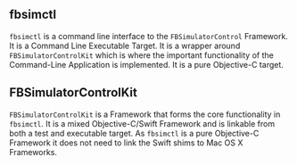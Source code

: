 ## fbsimctl

`fbsimctl` is a command line interface to the `FBSimulatorControl` Framework. It is a Command Line Executable Target. It is a wrapper around `FBSimulatorControlKit` which is where the important functionality of the Command-Line Application is implemented. It is a pure Objective-C target.

## FBSimulatorControlKit

`FBSimulatorControlKit` is a Framework that forms the core functionality in `fbsimctl`. It is a mixed Objective-C/Swift Framework and is linkable from both a test and executable target. As `fbsimctl` is a pure Objective-C Framework it does not need to link the Swift shims to Mac OS X Frameworks.

